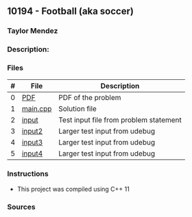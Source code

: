 ## 10194 - Football (aka soccer)
### Taylor Mendez 
### Description:

### Files

|   #   | File                       | Description                                                |
| :---: | -------------------------- | ---------------------------------------------------------- |
|   0   | [PDF](./p10194.pdf)        | PDF of the problem                                         |
|   1   | [main.cpp](./main.cpp)     | Solution file                                              |
|   2   | [input](./input.txt)       | Test input file from problem statement                     |
|   3   | [input2](./input2.txt)     | Larger test input from udebug                              |
|   4   | [input3](./input3.txt)     | Larger test input from udebug                              |
|   5   | [input4](./input4.txt)     | Larger test input from udebug                              |

### Instructions

- This project was compiled using C++ 11

### Sources